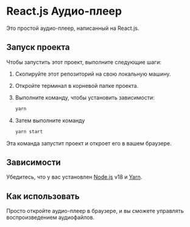 # React.js Аудио-плеер

Это простой аудио-плеер, написанный на React.js.

## Запуск проекта

Чтобы запустить этот проект, выполните следующие шаги:

1. Скопируйте этот репозиторий на свою локальную машину.
2. Откройте терминал в корневой папке проекта.
3. Выполните команду, чтобы установить зависимости:

    ```bash
    yarn
    ```

4. Затем выполните команду

    ```bash
    yarn start
    ```

Эта команда запустит проект и откроет его в вашем браузере.

## Зависимости

Убедитесь, что у вас установлен [Node.js](https://nodejs.org/) v18 и [Yarn](https://yarnpkg.com/).

## Как использовать

Просто откройте аудио-плеер в браузере, и вы сможете управлять воспроизведением аудиофайлов.
